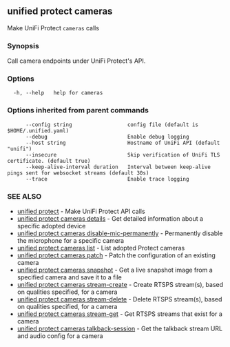 ## unified protect cameras

Make UniFi Protect `cameras` calls

### Synopsis

Call camera endpoints under UniFi Protect's API.

### Options

```
  -h, --help   help for cameras
```

### Options inherited from parent commands

```
      --config string                  config file (default is $HOME/.unified.yaml)
      --debug                          Enable debug logging
      --host string                    Hostname of UniFi API (default "unifi")
      --insecure                       Skip verification of UniFi TLS certificate. (default true)
      --keep-alive-interval duration   Interval between keep-alive pings sent for websocket streams (default 30s)
      --trace                          Enable trace logging
```

### SEE ALSO

* [unified protect](unified_protect.md)	 - Make UniFi Protect API calls
* [unified protect cameras details](unified_protect_cameras_details.md)	 - Get detailed information about a specific adopted device
* [unified protect cameras disable-mic-permanently](unified_protect_cameras_disable-mic-permanently.md)	 - Permanently disable the microphone for a specific camera
* [unified protect cameras list](unified_protect_cameras_list.md)	 - List adopted Protect cameras
* [unified protect cameras patch](unified_protect_cameras_patch.md)	 - Patch the configuration of an existing camera
* [unified protect cameras snapshot](unified_protect_cameras_snapshot.md)	 - Get a live snapshot image from a specified camera and save it to a file
* [unified protect cameras stream-create](unified_protect_cameras_stream-create.md)	 - Create RTSPS stream(s), based on qualities specified, for a camera
* [unified protect cameras stream-delete](unified_protect_cameras_stream-delete.md)	 - Delete RTSPS stream(s), based on qualities specified, for a camera
* [unified protect cameras stream-get](unified_protect_cameras_stream-get.md)	 - Get RTSPS streams that exist for a camera
* [unified protect cameras talkback-session](unified_protect_cameras_talkback-session.md)	 - Get the talkback stream URL and audio config for a camera

